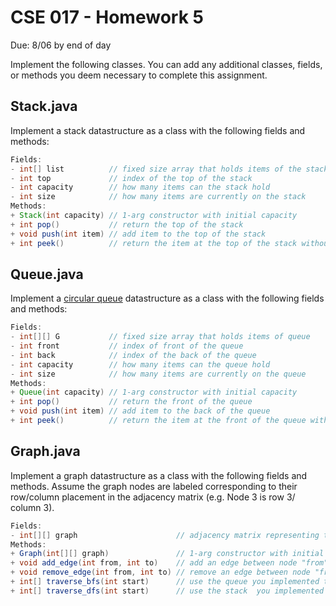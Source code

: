 # CSE 017 - Homework 5

Due: 8/06 by end of day

Implement the following classes. You can add any additional classes, fields, or methods you deem necessary to complete this assignment.

## Stack.java

Implement a stack datastructure as a class with the following fields and methods:

```java
Fields: 
- int[] list          // fixed size array that holds items of the stack
- int top             // index of the top of the stack
- int capacity        // how many items can the stack hold
- int size            // how many items are currently on the stack
Methods:
+ Stack(int capacity) // 1-arg constructor with initial capacity
+ int pop()           // return the top of the stack
+ void push(int item) // add item to the top of the stack
+ int peek()          // return the item at the top of the stack without removing it
```


## Queue.java

Implement a [circular queue](https://en.wikipedia.org/wiki/Circular_buffer) datastructure as a class with the following fields and methods:

```java
Fields: 
- int[][] G           // fixed size array that holds items of queue
- int front           // index of front of the queue
- int back            // index of the back of the queue
- int capacity        // how many items can the queue hold
- int size            // how many items are currently on the queue
Methods:
+ Queue(int capacity) // 1-arg constructor with initial capacity
+ int pop()           // return the front of the queue
+ void push(int item) // add item to the back of the queue
+ int peek()          // return the item at the front of the queue without removing it
```

## Graph.java

Implement a graph datastructure as a class with the following fields and methods. Assume the graph nodes are labeled corresponding to their row/column placement in the adjacency matrix (e.g. Node 3 is row 3/ column 3).

```java
Fields: 
- int[][] graph                      // adjacency matrix representing the graph
Methods:
+ Graph(int[][] graph)               // 1-arg constructor with initial graph
+ void add_edge(int from, int to)    // add an edge between node "from" and node "to"
+ void remove_edge(int from, int to) // remove an edge between node "from" and node "to"
+ int[] traverse_bfs(int start)      // use the queue you implemented to write a breadth first search traversal over the graph. Returns an array with the nodes in order of traversal. Start indicates the starting node
+ int[] traverse_dfs(int start)      // use the stack  you implemented to write a depth first search traversal over the graph. Returns an array with the nodes in order of traversal. Start indicates the starting node.
```
